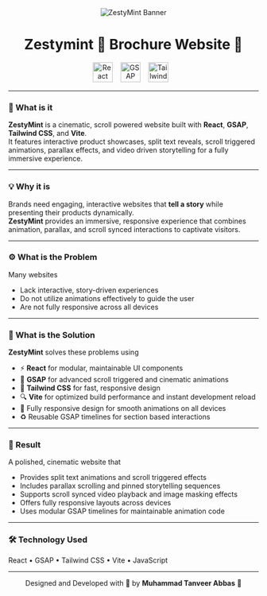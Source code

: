 <div align="center">

  <img src="https://i.postimg.cc/SKV9rFzT/Zestymint.png" alt="ZestyMint Banner" />

 #  Zestymint 🍹 Brochure Website 🌟

<div align="center">
  <img src="https://img.shields.io/badge/-React-61DAFB?style=for-the-badge&logo=react&logoColor=white" height="40" alt="React logo" style="margin-right:12px;" />
  <img src="https://img.shields.io/badge/-GSAP-88CE02?style=for-the-badge&logo=greensock&logoColor=white" height="40" alt="GSAP logo" style="margin-right:12px;" />
  <img src="https://img.shields.io/badge/-Tailwind_CSS-38B2AC?style=for-the-badge&logo=tailwind-css&logoColor=white" height="40" alt="Tailwind CSS logo" style="margin-right:12px;" />
</div>

</div>

---

### 🧠 What is it

**ZestyMint** is a cinematic, scroll powered website built with **React**, **GSAP**, **Tailwind CSS**, and **Vite**.  
It features interactive product showcases, split text reveals, scroll triggered animations, parallax effects, and video driven storytelling for a fully immersive experience.

---

### 💡 Why it is

Brands need engaging, interactive websites that **tell a story** while presenting their products dynamically.  
**ZestyMint** provides an immersive, responsive experience that combines animation, parallax, and scroll synced interactions to captivate visitors.

---

### ⚙️ What is the Problem

Many websites

- Lack interactive, story-driven experiences  
- Do not utilize animations effectively to guide the user  
- Are not fully responsive across all devices

---

### 🧩 What is the Solution

**ZestyMint** solves these problems using

- ⚡ **React** for modular, maintainable UI components  
- 🎨 **GSAP** for advanced scroll triggered and cinematic animations  
- 🧠 **Tailwind CSS** for fast, responsive design  
- 🔍 **Vite** for optimized build performance and instant development reload  
- 📱 Fully responsive design for smooth animations on all devices  
- ♻️ Reusable GSAP timelines for section based interactions

---

### 🚀 Result

A polished, cinematic website that

- Provides split text animations and scroll triggered effects  
- Includes parallax scrolling and pinned storytelling sequences  
- Supports scroll synced video playback and image masking effects  
- Offers fully responsive layouts across devices  
- Uses modular GSAP timelines for maintainable animation code

---

### 🛠️ Technology Used

React • GSAP • Tailwind CSS • Vite • JavaScript

---

<div align="center">

Designed and Developed with 🧠 by **Muhammad Tanveer Abbas** 🌟

</div>
